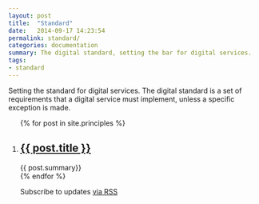 ```yaml
---
layout: post
title:  "Standard"
date:   2014-09-17 14:23:54
permalink: standard/
categories: documentation
summary: The digital standard, setting the bar for digital services.
tags: 
- standard
---
```

<div class="home">
  <p>Setting the standard for digital services. The digital standard is a set of requirements that a digital service must implement, unless a specific exception is made.</p>
  <ol class="post-list">
    {% for post in site.principles %}
      <li>
        <h2>
          <a class="post-link" href="{{ post.url | prepend: site.baseurl }}">{{ post.title }}</a>
        </h2>
        <span>{{ post.summary}}</span>
      </li>
    {% endfor %}
  </ul>

  <p class="rss-subscribe">Subscribe to updates <a href="{{ "/feed.xml" | prepend: site.baseurl }}">via RSS</a></p>

</div>